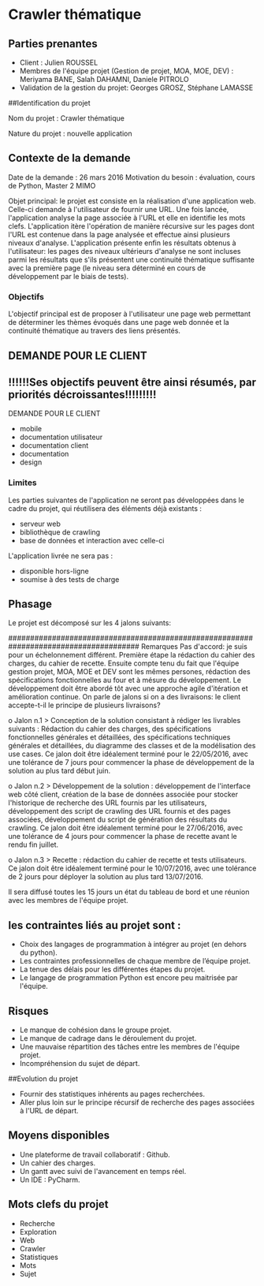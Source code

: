 # Crawler thématique

## Parties prenantes

* Client : Julien ROUSSEL
* Membres de l'équipe projet (Gestion de projet, MOA, MOE, DEV) : Meriyama BANE, Salah DAHAMNI, Daniele PITROLO
* Validation de la gestion du projet: Georges GROSZ, Stéphane LAMASSE

##Identification du projet

Nom du projet : Crawler thématique

Nature du projet : nouvelle application 

## Contexte de la demande

Date de la demande : 26 mars 2016
Motivation du besoin : évaluation, cours de Python, Master 2 MIMO

Objet principal: le projet est consiste en la réalisation d'une application web.
Celle-ci demande à l'utilisateur de fournir une URL. Une fois lancée, l'application analyse la page associée à l'URL et elle en identifie les mots clefs.
L'application itère l'opération de manière récursive sur les pages dont l'URL est contenue dans la page analysée et effectue ainsi plusieurs niveaux d'analyse.
L'application présente enfin les résultats obtenus à l'utilisateur: les pages des niveaux ultérieurs d'analyse ne sont incluses parmi les résultats que s'ils présentent une continuité thématique suffisante avec la première page (le niveau sera déterminé en cours de développement par le biais de tests).

### Objectifs

L'objectif principal est de proposer à l'utilisateur une page web permettant de déterminer les thèmes évoqués dans une page web donnée et la continuité thématique au travers des liens présentés.

DEMANDE POUR LE CLIENT
------------------------------------------------------------------------------------
!!!!!!Ses objectifs peuvent être ainsi résumés, par priorités décroissantes!!!!!!!!!
------------------------------------------------------------------------------------
DEMANDE POUR LE CLIENT

* mobile
* documentation utilisateur
* documentation client
* documentation
* design


### Limites

Les parties suivantes de l'application ne seront pas développées dans le cadre du projet, qui réutilisera des éléments déjà existants :

* serveur web
* bibliothèque de crawling
* base de données et interaction avec celle-ci

L'application livrée ne sera pas :

* disponible hors-ligne
* soumise à des tests de charge

## Phasage

Le projet est décomposé sur les 4 jalons suivants:


######################################################################################
				Remarques
Pas d'accord: je suis pour un échelonnement différent. Première étape la rédaction du cahier des charges, du cahier de recette.
Ensuite compte tenu du fait que l'équipe gestion projet, MOA, MOE et DEV sont les mêmes persones, rédaction des spécifications fonctionnelles au four et à mésure du développement. Le développement doit être abordé tôt avec une approche agile d'itération et amélioration continue.
On parle de jalons si on a des livraisons: le client accepte-t-il le principe de plusieurs livraisons?


o Jalon n.1 > Conception de la  solution
consistant à rédiger les livrables suivants : Rédaction du cahier des charges, des spécifications fonctionnelles générales et détaillées, des spécifications techniques générales et détaillées, du diagramme des classes et de la modélisation des use cases.
Ce jalon doit être idéalement terminé pour le 22/05/2016, avec une tolérance de 7 jours pour commencer la phase de développement de la solution au plus tard début juin.

o Jalon n.2 > Développement de la solution : développement de l'interface web côté client, création de la base de données associée pour stocker l'historique de recherche des URL fournis par les utilisateurs, développement des script de crawling des URL fournis et des pages associées, développement du script de génération des résultats du crawling.
Ce jalon doit être idéalement terminé pour le 27/06/2016, avec une tolérance de 4 jours pour commencer la phase de recette avant le rendu fin juillet.

o Jalon n.3 > Recette : rédaction du cahier de recette et tests utilisateurs.
Ce jalon doit être idéalement terminé pour le 10/07/2016, avec une tolérance de 2 jours pour déployer la solution au plus tard 13/07/2016.

Il sera diffusé toutes les 15 jours un état du tableau de bord et une réunion avec les membres de l'équipe projet.


## les contraintes liés au projet sont :

* Choix des langages de programmation à intégrer au projet (en dehors du python).
* Les contraintes professionnelles de chaque membre de l’équipe projet.
* La tenue des délais pour les différentes étapes du projet.
* Le langage de programmation Python est encore peu maitrisée par l'équipe.


## Risques

* Le manque de cohésion dans le groupe projet.
* Le manque de cadrage dans le déroulement du projet.
* Une mauvaise répartition des tâches entre les membres de l'équipe projet.
* Incompréhension du sujet de départ.

##Evolution du projet 

* Fournir des statistiques inhérents au pages recherchées.
* Aller plus loin sur le principe récursif de recherche des pages associées à l'URL de départ.

## Moyens disponibles

* Une plateforme de travail collaboratif : Github.
* Un cahier des charges.
* Un gantt avec suivi de l'avancement en temps réel.
* Un IDE : PyCharm.

## Mots clefs du projet

* Recherche
* Exploration
* Web
* Crawler
* Statistiques
* Mots
* Sujet
